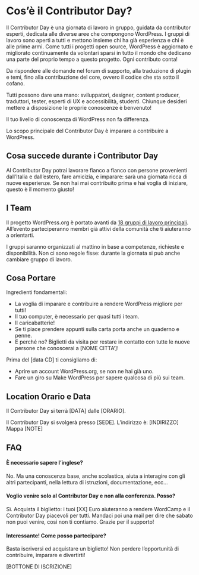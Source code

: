

# Cos’è il Contributor Day?
Il Contributor Day è una giornata di lavoro in gruppo, guidata da contributor esperti, dedicata alle diverse aree che compongono WordPress. I gruppi di lavoro sono aperti a tutti e mettono insieme chi ha già esperienza e chi è alle prime armi. Come tutti i progetti open source, WordPress è aggiornato e migliorato continuamente da volontari sparsi in tutto il mondo che dedicano una parte del proprio tempo a questo progetto.
Ogni contributo conta! 

Da rispondere alle domande nel forum di supporto, alla traduzione di plugin e temi, fino alla contribuzione del core, ovvero il codice che sta sotto il cofano.

Tutti possono dare una mano: sviluppatori, designer, content producer, traduttori, tester, esperti di UX e accessibilità, studenti. Chiunque desideri mettere a disposizione le proprie conoscenze è benvenuto! 

Il tuo livello di conoscenza di WordPress non fa differenza.

Lo scopo principale del Contributor Day è imparare a contribuire a WordPress. 

## Cosa succede durante i Contributor Day

Al Contributor Day potrai lavorare fianco a fianco con persone provenienti dall’Italia e dall’estero, fare amicizia, e imparare: sarà una giornata ricca di nuove esperienze. 
Se non hai mai contribuito prima e hai voglia di iniziare, questo è il momento giusto!


## I Team

Il progetto WordPress.org è portato avanti da [18 gruppi di lavoro principali](https://make.wordpress.org/). All’evento parteciperanno membri già attivi della comunità che ti aiuteranno a orientarti.

I gruppi saranno organizzati al mattino in base a competenze, richieste e disponibilità. Non ci sono regole fisse: durante la giornata si può anche cambiare gruppo di lavoro.

## Cosa Portare
 
Ingredienti fondamentali: 
* La voglia di imparare e contribuire a rendere WordPress migliore per tutti!
* Il tuo computer, è necessario per quasi tutti i team. 
* Il caricabatterie!
* Se ti piace prendere appunti sulla carta porta anche un quaderno e penne.
* E perché no? Biglietti da visita per restare in contatto con tutte le nuove persone che conoscerai a [NOME CITTA’]!

Prima del [data CD] ti consigliamo di:

* Aprire un account WordPress.org, se non ne hai già uno.
* Fare un giro su Make WordPress per sapere qualcosa di più sui team.

## Location Orario e Data 

Il Contributor Day si terrà [DATA] dalle [ORARIO].

Il Contributor Day si svolgerà presso [SEDE]. L’indirizzo è:
[INDIRIZZO]
Mappa
[NOTE]


## FAQ
#### È necessario sapere l’inglese?
No. Ma una conoscenza base, anche scolastica, aiuta a interagire con gli altri partecipanti, nella lettura di istruzioni, documentazione, ecc…

#### Voglio venire solo al Contributor Day e non alla conferenza. Posso?
Sì. Acquista il biglietto: i tuoi [XX] Euro aiuteranno a rendere WordCamp e il Contributor Day piacevoli per tutti. Mandaci poi una mail per dire che sabato non puoi venire, così non ti contiamo. Grazie per il supporto!

#### Interessante! Come posso partecipare?

Basta iscriversi ed acquistare un biglietto! Non perdere l’opportunità di contribuire, imparare e divertirti!

[BOTTONE DI ISCRIZIONE]




